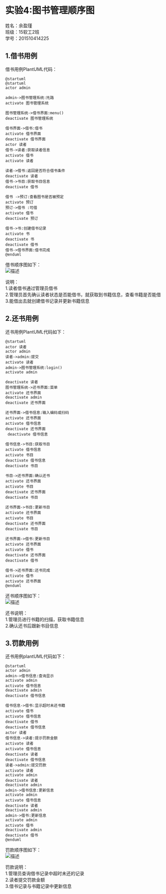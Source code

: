 # 实验4:图书管理顺序图
姓名：余盈瑾<br>
班级：15软工2班<br>
学号：201510414225<br>

## 1.借书用例
借书用例PlantUML代码：
```
@startuml
@startuml
actor admin

admin->图书管理系统:扥路
activate 图书管理系统

图书管理系统->借书界面:menu()
deactivate 图书管理系统

借书界面->借书:借书
activate 借书界面
deactivate 借书界面
actor 读者
借书->读者:获取读者信息
activate 借书
activate 读者

读者->借书:返回是否符合借书条件
deactivate 读者
借书->书目:获取书目信息
deactivate 借书

借书 ->预订:查看图书是否被预定
activate 预订
预订->借书 :可借
activate 借书
deactivate 预订

借书->书:创建借书记录
activate 书
deactivate 书
deactivate 借书
借书->借书界面:借书完成
@enduml
```
借书顺序图如下：<br>
![](borrow.png '描述')<br>

说明：<br>
1.读者借书通过管理员借书<br>
2.管理员首先确认读者状态是否能借书，就获取到书籍信息，查看书籍是否能借<br>
3.能借出去就创建借书记录并更新书籍信息

## 2.还书用例
还书用例PlantUML代码如下：
```aidl
@startuml
actor 读者
actor admin
读者->admin:提交
activate 读者
admin->图书管理系统:login()
activate admin

deactivate 读者
图书管理系统->还书界面:菜单
activate 还书界面
deactivate admin
deactivate 还书界面

还书界面->借书信息:输入编码或扫码
activate 还书界面
activate 借书信息
deactivate 还书界面
 deactivate 借书信息

借书信息->书目:获取书目
activate 借书信息
activate 书目
deactivate 借书信息
deactivate 书目

书目->还书界面:确认还书
activate 还书界面
activate 书目
deactivate 还书界面
deactivate 书目

还书界面->书目:更新书目
activate 还书界面
activate 书目
deactivate 还书界面
deactivate 书目

还书界面->借书:更新书目
activate 还书界面
activate 借书
deactivate 还书界面
deactivate 借书

借书->还书界面:还书完成
activate 借书
activate 还书界面
@enduml
```
还书顺序图如下：<br>
![](return.png '描述')<br>

还书说明：<br>
1.管理员进行书籍的扫描，获取书籍信息<br>
2.确认还书后跟新书目信息<br>

## 3.罚款用例
还书用例plantUML代码如下：<br>
```aidl
@startuml
actor admin
admin->借书信息:查询显示
activate admin
activate 借书信息
deactivate admin
deactivate 借书信息

借书信息->借书:显示超时未还书籍
activate 借书
activate 借书信息
deactivate 借书
deactivate 借书信息
actor 读者
借书信息->读者:提示罚款金额
activate 读者
activate 借书信息
deactivate 读者
deactivate 借书信息
读者->admin:提交罚款
activate 读者
activate admin
deactivate 读者
deactivate admin
admin->借书信息:更新信息
activate admin
activate 借书信息
deactivate 读者
deactivate admin
admin->借书:更新信息
activate admin
activate 借书
deactivate admin
deactivate 借书
@enduml
```
罚款顺序图如下：<br>
![](fine.png '描述')<br>

罚款说明：<br>
1.管理员查询借书记录中超时未还的记录<br>
2.读者提交罚款金额<br>
3.借书记录与书籍记录中更新信息